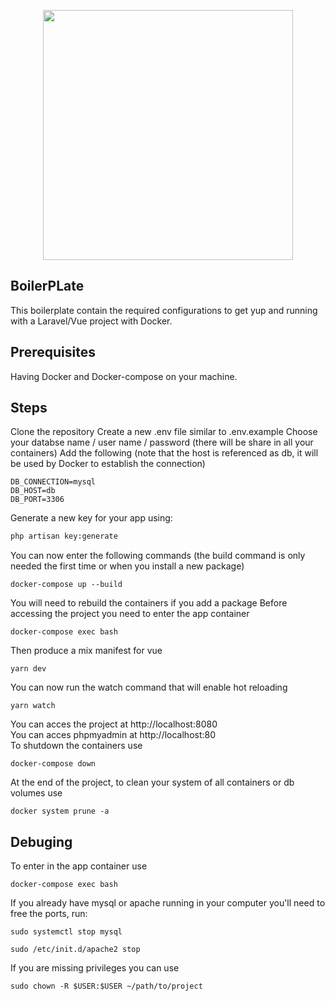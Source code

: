 <p align="center"><img src="https://res.cloudinary.com/dtfbvvkyp/image/upload/v1566331377/laravel-logolockup-cmyk-red.svg" width="400"></p>


## BoilerPLate

This boilerplate contain the required configurations to get yup and running with a Laravel/Vue project with Docker.

## Prerequisites

Having Docker and Docker-compose on your machine.

## Steps

Clone the repository
Create a new .env file similar to .env.example
Choose your databse name / user name / password (there will be share in all your containers)
Add the following (note that the host is referenced as db, it will be used by Docker to establish the connection)
```
DB_CONNECTION=mysql
DB_HOST=db
DB_PORT=3306
```
Generate a new key for your app using:
```sh
php artisan key:generate
```
You can now enter the following commands (the build command is only needed the first time or when you install a new package)
```
docker-compose up --build
```
You will need to rebuild the containers if you add a package
Before accessing the project you need to enter the app container
```
docker-compose exec bash
```
Then produce a mix manifest for vue
```
yarn dev
```
You can now run the watch command that will enable hot reloading
```
yarn watch
```
You can acces the project at http://localhost:8080  
You can acces phpmyadmin at http://localhost:80  
To shutdown the containers use
```
docker-compose down
```
At the end of the project, to clean your system of all containers or db volumes use
```
docker system prune -a
```

## Debuging

To enter in the app container use
```
docker-compose exec bash
```
If you already have mysql or apache running in your computer you'll need to free the ports, run:
```
sudo systemctl stop mysql
```
```
sudo /etc/init.d/apache2 stop
```
If you are missing privileges you can use
```
sudo chown -R $USER:$USER ~/path/to/project
```
